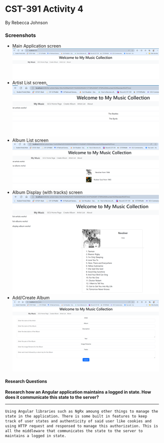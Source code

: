 # CST-391 Activity 4
By Rebecca Johnson

### Screenshots
- Main Application screen
![Main](main.png)
- Artist List screen,
![Artist](artistlist.png)
- Album List screen
![Album List](listalbums.png)
- Album Display (with tracks) screen
![ALbum](displayalbum.png)
- Add/Create Album
![Add Album](createAlbum.png)
#### Research Questions

**Research how an Angular application maintains a logged in state. How does it communicate this state to the server?**

---
    Using Angular libraries such as NgRx amoung other things to manage the state in the application. There is some built in features to keep track of user states and authenticity of said user like cookies and using HTTP request and responsed to manage this authorization. This is all the middleware that communicates the state to the server to maintains a logged in state.
